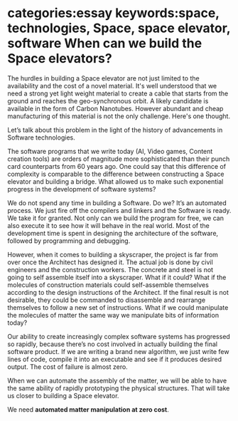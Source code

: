 categories:essay
keywords:space, technologies, Space, space elevator, software
When can we build the Space elevators?
===

The hurdles in building a Space elevator are not just limited to the availability and the cost of a novel material. It's well understood that we need a strong yet light weight material to create a cable that starts from the ground and reaches the geo-synchronous orbit. A likely candidate is available in the form of Carbon Nanotubes. However abundant and cheap manufacturing of this material is not the only challenge. Here's one thought.

Let’s talk about this problem in the light of the history of advancements in Software technologies.

The software programs that we write today (AI, Video games, Content creation tools) are orders of magnitude more sophisticated than their punch card counterparts from 60 years ago. One could say that this difference of complexity is comparable to the difference between constructing a Space elevator and building a bridge. What allowed us to make such exponential progress in the development of software systems?

We do not spend any time in building a Software. Do we? It’s an automated process. We just fire off the compilers and linkers and the Software is ready. We take it for granted. Not only can we build the program for free, we can also execute it to see how it will behave in the real world. Most of the development time is spent in designing the architecture of the software, followed by programming and debugging.

However, when it comes to building a skyscraper, the project is far from over once the Architect has designed it. The actual job is done by civil engineers and the construction workers. The concrete and steel is not going to self assemble itself into a skyscraper. What if it could? What if the molecules of construction materials could self-assemble themselves according to the design instructions of the Architect. If the final result is not desirable, they could be commanded to disassemble and rearrange themselves to follow a new set of instructions. What if we could manipulate the molecules of matter the same way we manipulate bits of information today?

Our ability to create increasingly complex software systems has progressed so rapidly, because there’s no cost involved in actually building the final software product. If we are writing a brand new algorithm, we just write few lines of code, compile it into an executable and see if it produces desired output. The cost of failure is almost zero.

When we can automate the assembly of the matter, we will be able to have the same ability of rapidly prototyping the physical structures. That will take us closer to building a Space elevator.

We need **automated matter manipulation at zero cost**.
